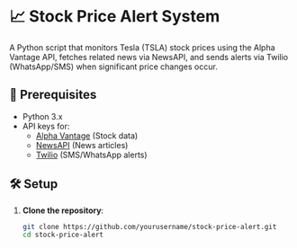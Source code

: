 # 📈 Stock Price Alert System

A Python script that monitors Tesla (TSLA) stock prices using the Alpha Vantage API, fetches related news via NewsAPI, and sends alerts via Twilio (WhatsApp/SMS) when significant price changes occur.

## 🔧 Prerequisites
- Python 3.x
- API keys for:
  - [Alpha Vantage](https://www.alphavantage.co) (Stock data)
  - [NewsAPI](https://newsapi.org) (News articles)
  - [Twilio](https://twilio.com) (SMS/WhatsApp alerts)

## 🛠 Setup
1. **Clone the repository**:
   ```bash
   git clone https://github.com/yourusername/stock-price-alert.git
   cd stock-price-alert
